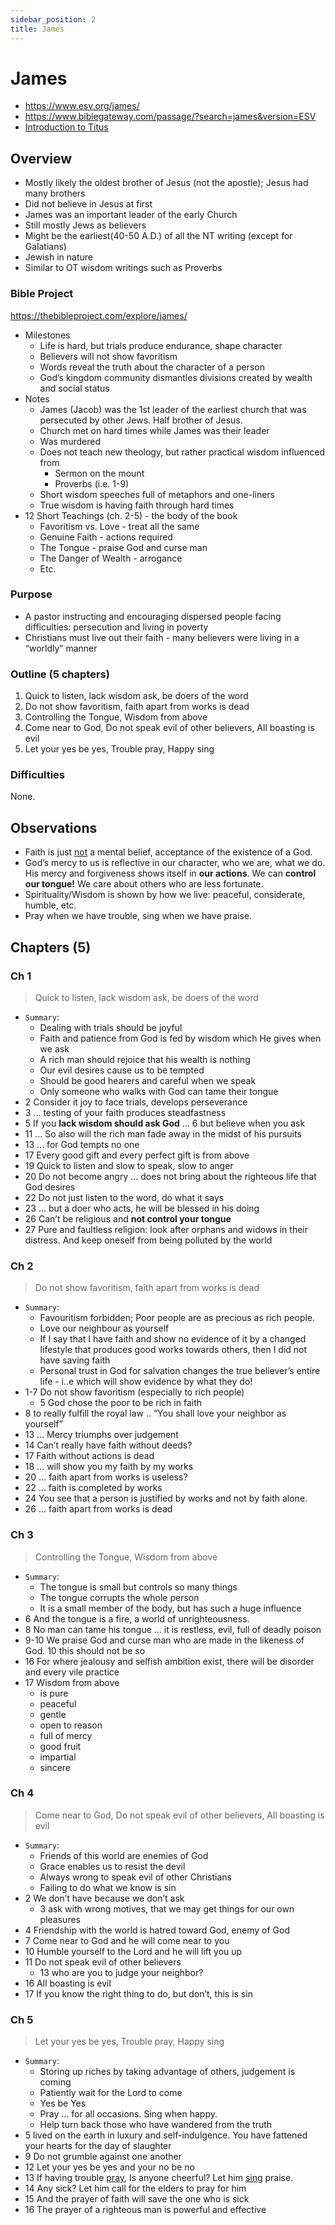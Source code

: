 ```yaml
---
sidebar_position: 2
title: James
---
```


# James

- https://www.esv.org/james/
- https://www.biblegateway.com/passage/?search=james&version=ESV
- [Introduction to Titus](https://www.esv.org/resources/esv-global-study-bible/introduction-to-james/)

## Overview
- Mostly likely the oldest brother of Jesus (not the apostle); Jesus had many brothers
- Did not believe in Jesus at first
- James was an important leader of the early Church
- Still mostly Jews as believers
- Might be the earliest(40-50 A.D.) of all the NT writing (except for Galatians)
- Jewish in nature
- Similar to OT wisdom writings such as Proverbs


### Bible Project
https://thebibleproject.com/explore/james/

- Milestones
    - Life is hard, but trials produce endurance, shape character
    - Believers will not show favoritism
    - Words reveal the truth about the character of a person
    - God’s kingdom community dismantles divisions created by wealth and social status
- Notes
    - James (Jacob) was the 1st leader of the earliest church that was persecuted by other Jews. Half brother of Jesus.
    - Church met on hard times while James was their leader
    - Was murdered
    - Does not teach new theology, but rather practical wisdom influenced from
        - Sermon on the mount
        - Proverbs (i.e. 1-9)
    - Short wisdom speeches full of metaphors and one-liners 
    - True wisdom is having faith through hard times
- 12 Short Teachings (ch. 2-5) - the body of the book
    - Favoritism vs. Love - treat all the same
    - Genuine Faith - actions required 
    - The Tongue - praise God and curse man
    - The Danger of Wealth - arrogance
    - Etc.

### Purpose
- A pastor instructing and encouraging dispersed people facing difficulties: persecution and living in poverty
- Christians must live out their faith - many believers were living in a “worldly” manner 

### Outline (5 chapters)
1. Quick to listen, lack wisdom ask, be doers of the word
2. Do not show favoritism, faith apart from works is dead
3. Controlling the Tongue, Wisdom from above
4. Come near to God, Do not speak evil of other believers, All boasting is evil
5. Let your yes be yes, Trouble pray, Happy sing


### Difficulties
None.

## Observations

- Faith is just <ins>not</ins> a mental belief, acceptance of the existence of a God. 
- God’s mercy to us is reflective in our character, who we are, what we do. His mercy and forgiveness shows itself in **our actions**. We can **control our tongue!** We care about others who are less fortunate. 
- Spirituality/Wisdom is shown by how we live: peaceful, considerate, humble, etc. 
- Pray when we have trouble, sing when we have praise.

## Chapters (5)

### Ch 1

> Quick to listen, lack wisdom ask, be doers of the word

- `Summary`:
    - Dealing with trials should be joyful
    - Faith and patience from God is fed by wisdom which He gives when we ask
    - A rich man should rejoice that his wealth is nothing
    - Our evil desires cause us to be tempted
    - Should be good hearers and careful when we speak 
    - Only someone who walks with God can tame their tongue 
- 2 Consider it joy to face trials, develops perseverance 
- 3 ... testing of your faith produces steadfastness
- 5 If you **lack wisdom should ask God** ... 6 but believe when you ask
- 11 ... So also will the rich man fade away in the midst of his pursuits
- 13 ... for God tempts no one
- 17 Every good gift and every perfect gift is from above
- 19 Quick to listen and slow to speak, slow to anger
- 20 Do not become angry ... does not bring about the righteous life that God desires
- 22 Do not just listen to the word, do what it says
- 23 ... but a doer who acts, he will be blessed in his doing
- 26 Can’t be religious and **not control your tongue**
- 27 Pure and faultless religion: look after orphans and widows in their distress. And keep oneself from being polluted by the world


### Ch 2
> Do not show favoritism, faith apart from works is dead

- `Summary`:
    - Favouritism forbidden; Poor people are as precious as rich people.
    - Love our neighbour as yourself
    - If I say that I have faith and show no evidence of it by a changed lifestyle that produces good works towards others, then I did not have saving faith
    - Personal trust in God for salvation changes the true believer’s entire life - i..e which will show evidence by what they do!
- 1-7 Do not show favoritism (especially to rich people)
    - 5 God chose the poor to be rich in faith
- 8 to really fulfill the royal law .. “You shall love your neighbor as yourself”
- 13 ... Mercy triumphs over judgement 
- 14 Can’t really have faith without deeds? 
- 17 Faith without actions is dead
- 18 ... will show you my faith by my works
- 20 ... faith apart from works is useless?
- 22 ... faith is completed by works
- 24 You see that a person is justified by works and not by faith alone. 
- 26 ... faith apart from works is dead

### Ch 3
> Controlling the Tongue, Wisdom from above

-  `Summary`:
    - The tongue is small but controls so many things
    - The tongue corrupts the whole person
    - It is a small member of the body, but has such a huge influence 
- 6 And the tongue is a fire, a world of unrighteousness. 
- 8 No man can tame his tongue ... it is restless, evil, full of deadly poison
- 9-10 We praise God and curse man who are made in the likeness of God. 10 this should not be so
- 16 For where jealousy and selfish ambition exist, there will be disorder and every vile practice
- 17 Wisdom from above
    - is pure
    - peaceful
    - gentle 
    - open to reason
    - full of mercy
    - good fruit
    - impartial
    - sincere

### Ch 4
> Come near to God, Do not speak evil of other believers, All boasting is evil

- `Summary`:
    - Friends of this world are enemies of God
    - Grace enables us to resist the devil
    - Always wrong to speak evil of other Christians
    - Failing to do what we know is sin
- 2 We don’t have because we don’t ask
    - 3 ask with wrong motives, that we may get things for our own pleasures
- 4 Friendship with the world is hatred toward God, enemy of God
- 7 Come near to God and he will come near to you
- 10 Humble yourself to the Lord and he will lift you up
- 11 Do not speak evil of other believers 
    - 13 who are you to judge your neighbor?
- 16 All boasting is evil
- 17 If you know the right thing to do, but don’t, this is sin


### Ch 5
> Let your yes be yes, Trouble pray, Happy sing

-  `Summary`:
    - Storing up riches by taking advantage of others, judgement is coming
    - Patiently wait for the Lord to come
    - Yes be Yes
    - Pray ... for all occasions. Sing when happy.
    - Help turn back those who have wandered from the truth
- 5 lived on the earth in luxury and self-indulgence. You have fattened your hearts for the day of slaughter
- 9 Do not grumble against one another 
- 12 Let your yes be yes and your no be no
- 13 If having trouble <ins>pray</ins>, Is anyone cheerful? Let him <ins>sing</ins> praise.
- 14 Any sick? Let him call for the elders to pray for him
- 15 And the prayer of faith will save the one who is sick
- 16 The prayer of a righteous man is powerful and effective
